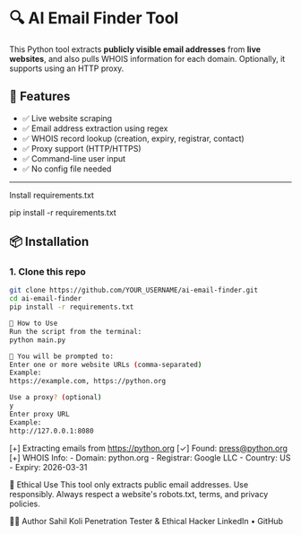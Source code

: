 # 🔍 AI Email Finder Tool

This Python tool extracts **publicly visible email addresses** from **live websites**, and also pulls WHOIS information for each domain. Optionally, it supports using an HTTP proxy.

## 🚀 Features

- ✅ Live website scraping
- ✅ Email address extraction using regex
- ✅ WHOIS record lookup (creation, expiry, registrar, contact)
- ✅ Proxy support (HTTP/HTTPS)
- ✅ Command-line user input
- ✅ No config file needed

---
Install requirements.txt

pip install -r requirements.txt

## 📦 Installation

### 1. Clone this repo

```bash
git clone https://github.com/YOUR_USERNAME/ai-email-finder.git
cd ai-email-finder
pip install -r requirements.txt

🚀 How to Use
Run the script from the terminal:
python main.py

🧾 You will be prompted to:
Enter one or more website URLs (comma-separated)
Example:
https://example.com, https://python.org

Use a proxy? (optional)
y
Enter proxy URL
Example:
http://127.0.0.1:8080
```
[+] Extracting emails from https://python.org
[✓] Found: press@python.org
[+] WHOIS Info:
    - Domain: python.org
    - Registrar: Google LLC
    - Country: US
    - Expiry: 2026-03-31

🔐 Ethical Use
This tool only extracts public email addresses.
Use responsibly. Always respect a website's robots.txt, terms, and privacy policies.

👨‍💻 Author
Sahil Koli
Penetration Tester & Ethical Hacker
LinkedIn • GitHub
